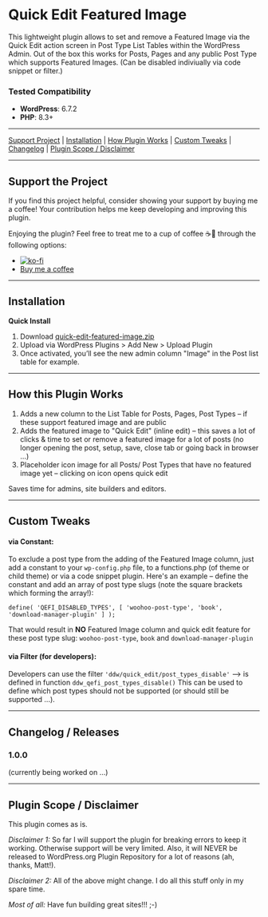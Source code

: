 # Quick Edit Featured Image

This lightweight plugin allows to set and remove a Featured Image via the Quick Edit action screen in Post Type List Tables within the WordPress Admin. Out of the box this works for Posts, Pages and any public Post Type which supports Featured Images. (Can be disabled indiviually via code snippet or filter.)

### Tested Compatibility
- **WordPress**: 6.7.2
- **PHP**: 8.3+

---

[Support Project](#support-the-project) | [Installation](#installation) | [How Plugin Works](#how-this-plugin-works) | [Custom Tweaks](#custom-tweaks) | [Changelog](#changelog--releases) | [Plugin Scope / Disclaimer](#plugin-scope--disclaimer)

---

## Support the Project

If you find this project helpful, consider showing your support by buying me a coffee! Your contribution helps me keep developing and improving this plugin.

Enjoying the plugin? Feel free to treat me to a cup of coffee ☕🙂 through the following options:

- [![ko-fi](https://ko-fi.com/img/githubbutton_sm.svg)](https://ko-fi.com/W7W81BNTZE)
- [Buy me a coffee](https://buymeacoffee.com/daveshine)

---

## Installation

**Quick Install**
1. Download [quick-edit-featured-image.zip](https://github.com/deckerweb/quick-edit-featured-image/releases/latest/download/quick-edit-featured-image.zip)
2. Upload via WordPress Plugins > Add New > Upload Plugin
3. Once activated, you’ll see the new admin column "Image" in the Post list table for example.

---

## How this Plugin Works

1. Adds a new column to the List Table for Posts, Pages, Post Types – if these support featured image and are public
2. Adds the featured image to "Quick Edit" (inline edit) – this saves a lot of clicks & time to set or remove a featured image for a lot of posts (no longer opening the post, setup, save, close tab or going back in browser ...)
3. Placeholder icon image for all Posts/ Post Types that have no featured image yet – clicking on icon opens quick edit

Saves time for admins, site builders and editors.

---

## Custom Tweaks

#### via Constant:

To exclude a post type from the adding of the Featured Image column, just add a constant to your `wp-config.php` file, to a functions.php (of theme or child theme) or via a code snippet plugin. Here's an example – define the constant and add an array of post type slugs (note the square brackets which forming the array!):
```
define( 'QEFI_DISABLED_TYPES', [ 'woohoo-post-type', 'book', 'download-manager-plugin' ] );
```

That would result in **NO** Featured Image column and quick edit feature for these post type slug: `woohoo-post-type`, `book` and `download-manager-plugin`


#### via Filter (for developers):

Developers can use the filter `'ddw/quick_edit/post_types_disable'` --> is defined in function `ddw_qefi_post_types_disable()`
This can be used to define which post types should not be supported (or should still be supported ...).

---

## Changelog / Releases

### 1.0.0
(currently being worked on ...)

---

## Plugin Scope / Disclaimer

This plugin comes as is.

_Disclaimer 1:_ So far I will support the plugin for breaking errors to keep it working. Otherwise support will be very limited. Also, it will NEVER be released to WordPress.org Plugin Repository for a lot of reasons (ah, thanks, Matt!).

_Disclaimer 2:_ All of the above might change. I do all this stuff only in my spare time.

_Most of all:_ Have fun building great sites!!! ;-)